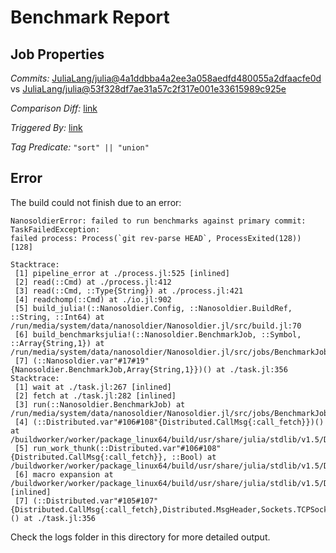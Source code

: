 # Benchmark Report

## Job Properties

*Commits:* [JuliaLang/julia@4a1ddbba4a2ee3a058aedfd480055a2dfaacfe0d](https://github.com/JuliaLang/julia/commit/4a1ddbba4a2ee3a058aedfd480055a2dfaacfe0d) vs [JuliaLang/julia@53f328df7ae31a57c2f317e001e33615989c925e](https://github.com/JuliaLang/julia/commit/53f328df7ae31a57c2f317e001e33615989c925e)

*Comparison Diff:* [link](https://github.com/JuliaLang/julia/compare/53f328df7ae31a57c2f317e001e33615989c925e..4a1ddbba4a2ee3a058aedfd480055a2dfaacfe0d)

*Triggered By:* [link](https://github.com/JuliaLang/julia/pull/27817#issuecomment-796920956)

*Tag Predicate:* `"sort" || "union"`

## Error

The build could not finish due to an error:

```
NanosoldierError: failed to run benchmarks against primary commit: TaskFailedException:
failed process: Process(`git rev-parse HEAD`, ProcessExited(128)) [128]

Stacktrace:
 [1] pipeline_error at ./process.jl:525 [inlined]
 [2] read(::Cmd) at ./process.jl:412
 [3] read(::Cmd, ::Type{String}) at ./process.jl:421
 [4] readchomp(::Cmd) at ./io.jl:902
 [5] build_julia!(::Nanosoldier.Config, ::Nanosoldier.BuildRef, ::String, ::Int64) at /run/media/system/data/nanosoldier/Nanosoldier.jl/src/build.jl:70
 [6] build_benchmarksjulia!(::Nanosoldier.BenchmarkJob, ::Symbol, ::Array{String,1}) at /run/media/system/data/nanosoldier/Nanosoldier.jl/src/jobs/BenchmarkJob.jl:299
 [7] (::Nanosoldier.var"#17#19"{Nanosoldier.BenchmarkJob,Array{String,1}})() at ./task.jl:356
Stacktrace:
 [1] wait at ./task.jl:267 [inlined]
 [2] fetch at ./task.jl:282 [inlined]
 [3] run(::Nanosoldier.BenchmarkJob) at /run/media/system/data/nanosoldier/Nanosoldier.jl/src/jobs/BenchmarkJob.jl:226
 [4] (::Distributed.var"#106#108"{Distributed.CallMsg{:call_fetch}})() at /buildworker/worker/package_linux64/build/usr/share/julia/stdlib/v1.5/Distributed/src/process_messages.jl:294
 [5] run_work_thunk(::Distributed.var"#106#108"{Distributed.CallMsg{:call_fetch}}, ::Bool) at /buildworker/worker/package_linux64/build/usr/share/julia/stdlib/v1.5/Distributed/src/process_messages.jl:79
 [6] macro expansion at /buildworker/worker/package_linux64/build/usr/share/julia/stdlib/v1.5/Distributed/src/process_messages.jl:294 [inlined]
 [7] (::Distributed.var"#105#107"{Distributed.CallMsg{:call_fetch},Distributed.MsgHeader,Sockets.TCPSocket})() at ./task.jl:356
```

Check the logs folder in this directory for more detailed output.

